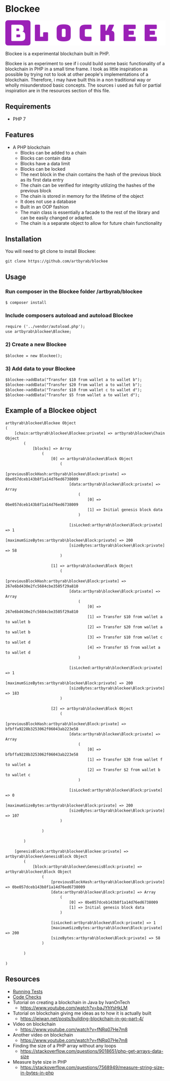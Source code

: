 # Blockee

![Image](files/graphics/blockee-logo.png?raw=true)

Blockee is a experimental blockchain built in PHP. 

Blockee is an experiment to see if i could build some basic functionality of a blockchain in PHP in a small time frame. I took as little inspiration as possible by trying not to look at other people's implementations of a blockchain. Therefore, i may have built this in a non traditional way or wholly misunderstood basic concepts. The sources i used as full or partial inspiration are in the resources section of this file.

## Requirements

* PHP 7

## Features

* A PHP blockchain
    * Blocks can be added to a chain
    * Blocks can contain data
    * Blocks have a data limit
    * Blocks can be locked
    * The next block in the chain contains the hash of the previous block as its first data entry
    * The chain can be verified for integrity utilizing the hashes of the previous block
    * The chain is stored in memory for the lifetime of the object
    * It does not use a database
    * Built in an OOP fashion
    * The main class is essentially a facade to the rest of the library and can be easily changed or adapted.
    * The chain is a separate object to allow for future chain functionality

## Installation

You will need to git clone to install Blockee:

```
git clone https://github.com/artbyrab/blockee
```

## Usage

### Run composer in the Blockee folder /artbyrab/blockee

```
$ composer install
```

### Include composers autoload and autoload Blockee

```
require ('../vendor/autoload.php');
use artbyrab\blockee\Blockee;
```

### 2) Create a new Blockee

```
$blockee = new Blockee();
```

### 3) Add data to your Blockee

```
$blockee->addData("Transfer $10 from wallet a to wallet b");
$blockee->addData("Transfer $20 from wallet a to wallet b");
$blockee->addData("Transfer $10 from wallet c to wallet d");
$blockee->addData("Transfer $5 from wallet a to wallet d");
```

## Example of a Blockee object

```
artbyrab\blockee\Blockee Object
(
    [chain:artbyrab\blockee\Blockee:private] => artbyrab\blockee\Chain Object
        (
            [blocks] => Array
                (
                    [0] => artbyrab\blockee\Block Object
                        (
                            [previousBlockHash:artbyrab\blockee\Block:private] => 0be057dceb143b8f1a14d76ed6738009
                            [data:artbyrab\blockee\Block:private] => Array
                                (
                                    [0] => 0be057dceb143b8f1a14d76ed6738009
                                    [1] => Initial genesis block data
                                )

                            [isLocked:artbyrab\blockee\Block:private] => 1
                            [maximumSizeBytes:artbyrab\blockee\Block:private] => 200
                            [sizeBytes:artbyrab\blockee\Block:private] => 58
                        )

                    [1] => artbyrab\blockee\Block Object
                        (
                            [previousBlockHash:artbyrab\blockee\Block:private] => 267e6bd430e2fc5684cbe3505f29a810
                            [data:artbyrab\blockee\Block:private] => Array
                                (
                                    [0] => 267e6bd430e2fc5684cbe3505f29a810
                                    [1] => Transfer $10 from wallet a to wallet b
                                    [2] => Transfer $20 from wallet a to wallet b
                                    [3] => Transfer $10 from wallet c to wallet d
                                    [4] => Transfer $5 from wallet a to wallet d
                                )

                            [isLocked:artbyrab\blockee\Block:private] => 1
                            [maximumSizeBytes:artbyrab\blockee\Block:private] => 200
                            [sizeBytes:artbyrab\blockee\Block:private] => 183
                        )

                    [2] => artbyrab\blockee\Block Object
                        (
                            [previousBlockHash:artbyrab\blockee\Block:private] => bfbffa9228b3253062f06043ab223e58
                            [data:artbyrab\blockee\Block:private] => Array
                                (
                                    [0] => bfbffa9228b3253062f06043ab223e58
                                    [1] => Transfer $20 from wallet f to wallet a
                                    [2] => Transfer $2 from wallet b to wallet c
                                )

                            [isLocked:artbyrab\blockee\Block:private] => 0
                            [maximumSizeBytes:artbyrab\blockee\Block:private] => 200
                            [sizeBytes:artbyrab\blockee\Block:private] => 107
                        )

                )

        )

    [genesisBlock:artbyrab\blockee\Blockee:private] => artbyrab\blockee\GenesisBlock Object
        (
            [block:artbyrab\blockee\GenesisBlock:private] => artbyrab\blockee\Block Object
                (
                    [previousBlockHash:artbyrab\blockee\Block:private] => 0be057dceb143b8f1a14d76ed6738009
                    [data:artbyrab\blockee\Block:private] => Array
                        (
                            [0] => 0be057dceb143b8f1a14d76ed6738009
                            [1] => Initial genesis block data
                        )

                    [isLocked:artbyrab\blockee\Block:private] => 1
                    [maximumSizeBytes:artbyrab\blockee\Block:private] => 200
                    [sizeBytes:artbyrab\blockee\Block:private] => 58
                )

        )

)
```

## Resources

* [Running Tests](documents/running-tests.md)
* [Code Checks](documents/code-checks.md)
* Tutorial on creating a blockchain in Java by IvanOnTech
    * https://www.youtube.com/watch?v=baJYhYsHkLM
* Tutorial on blockchain giving me ideas as to how it is actually built
    * https://jeiwan.net/posts/building-blockchain-in-go-part-4/
* Video on blockchain
    * https://www.youtube.com/watch?v=fNRq07He7m8
* Another video on blockchain
    * https://www.youtube.com/watch?v=fNRq07He7m8
* Finding the size of a PHP array without any loops
    * https://stackoverflow.com/questions/9018651/php-get-arrays-data-size
* Measure byte size in PHP
    * https://stackoverflow.com/questions/7568949/measure-string-size-in-bytes-in-php